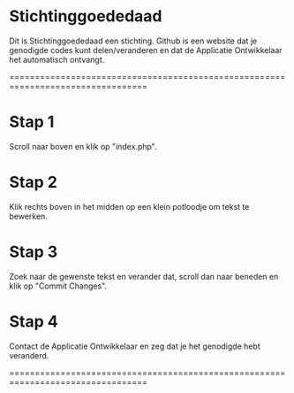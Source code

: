 # Stichtinggoededaad
Dit is Stichtinggoededaad een stichting. Github is een website dat je genodigde codes kunt delen/veranderen en dat de Applicatie Ontwikkelaar het automatisch ontvangt.

=================================================================================

# Stap 1 
Scroll naar boven en klik op "index.php".

# Stap 2
Klik rechts boven in het midden op een klein potloodje om tekst te bewerken.

# Stap 3
Zoek naar de gewenste tekst en verander dat, scroll dan naar beneden en klik op "Commit Changes".

# Stap 4
Contact de Applicatie Ontwikkelaar en zeg dat je het genodigde hebt veranderd.

=================================================================================
